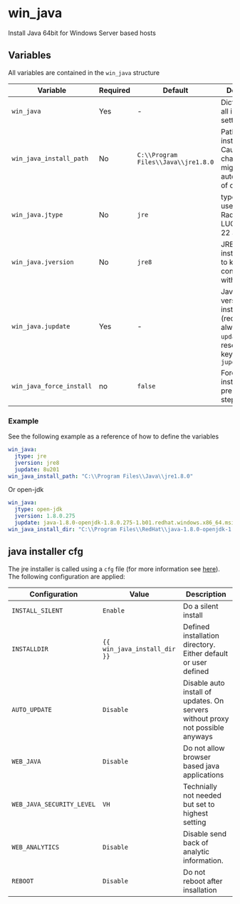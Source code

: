 # win_java

Install Java 64bit for Windows Server based hosts

## Variables

All variables are contained in the `win_java` structure

Variable | Required  | Default | Description
-------- | --------- | ------- | -----------
`win_java` | Yes | - | Dict containing all install settings
`win_java_install_path` | No | `C:\\Program Files\\Java\\jre1.8.0` | Path for installation. Caution changing this might break auto deinstall of old jres.
`win_java.jtype` | No | `jre` | type `open-jdk` used for Radar5 with LUCXBAU ver 22 above
`win_java.jversion` | No | `jre8` | JRE version to install `jversion` to keep consistency with `jupdate`
`win_java.jupdate` | Yes | - | Java update version to install (recommended always latest!) `update` is a reserved keyword, there `jupdate`
`win_java_force_install` | no | `false` |  Force run install, skip pre-check step

### Example

See the following example as a reference of how to define the variables

```yaml
win_java:
  jtype: jre
  jversion: jre8
  jupdate: 8u201
win_java_install_path: "C:\\Program Files\\Java\\jre1.8.0"
```
Or open-jdk
```yaml
win_java:
  jtype: open-jdk
  jversion: 1.8.0.275
  jupdate: java-1.8.0-openjdk-1.8.0.275-1.b01.redhat.windows.x86_64.msi
win_java_install_dir: "C:\\Program Files\\RedHat\\java-1.8.0-openjdk-1.8.0.275-1"
```

## java installer cfg

The jre installer is called using a `cfg` file (for more information see [here](https://docs.oracle.com/javase/8/docs/technotes/guides/install/config.html#table_config_file_options)). The following configuration are applied:

Configuration | Value | Description
------------- | ----- | -----------
`INSTALL_SILENT` | `Enable` | Do a silent install
`INSTALLDIR` | `{{ win_java_install_dir }}` | Defined installation directory. Either default or user defined
`AUTO_UPDATE` | `Disable` | Disable auto install of updates. On servers without proxy not possible anyways
`WEB_JAVA` |  `Disable` | Do not allow browser based java applications
`WEB_JAVA_SECURITY_LEVEL` | `VH` | Technially not needed but set to highest setting
`WEB_ANALYTICS`  | `Disable` | Disable send back of analytic information.
`REBOOT` | `Disable` | Do not reboot after insallation
